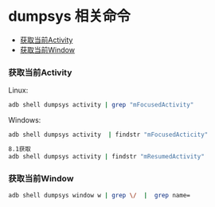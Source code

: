 # dumpsys 相关命令

<!-- vim-markdown-toc GFM -->
* [获取当前Activity](#获取当前activity)
* [获取当前Window](#获取当前window)
<!-- vim-markdown-toc -->


### 获取当前Activity

Linux:
```sh
adb shell dumpsys activity | grep "mFocusedActivity"
```

Windows:
```sh
adb shell dumpsys activity  | findstr "mFocusedActicity"

8.1获取
adb shell dumpsys activity | findstr "mResumedActivity"
```

### 获取当前Window

```sh
adb shell dumpsys window w | grep \/  |  grep name=
```

